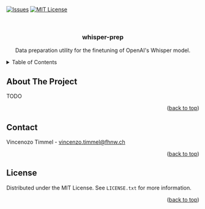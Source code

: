 <!-- PROJECT SHIELDS -->
<!--
*** I'm using markdown "reference style" links for readability.
*** Reference links are enclosed in brackets [ ] instead of parentheses ( ).
*** See the bottom of this document for the declaration of the reference variables
*** for contributors-url, forks-url, etc. This is an optional, concise syntax you may use.
*** https://www.markdownguide.org/basic-syntax/#reference-style-links
-->
[![Issues][issues-shield]][issues-url]
[![MIT License][license-shield]][license-url]


<!-- PROJECT LOGO -->
<br />
<div align="center">
  <h3 align="center">whisper-prep</h3>

  <p align="center">
    Data preparation utility for the finetuning of OpenAI's Whisper model.
  </p>
</div>

<!-- TABLE OF CONTENTS -->
<details>
  <summary>Table of Contents</summary>
  <ol>
    <li><a href="#about-the-project">About The Project</a></li>
    <li><a href="#license">License</a></li>
    <li><a href="#contact">Contact</a></li>
  </ol>
</details>

<!-- ABOUT THE PROJECT -->
## About The Project

TODO

<p align="right">(<a href="#readme-top">back to top</a>)</p>

<!-- CONTACT -->
## Contact

Vincenozo Timmel - vincenzo.timmel@fhnw.ch

<p align="right">(<a href="#readme-top">back to top</a>)</p>

<!-- LICENSE -->
## License

Distributed under the MIT License. See `LICENSE.txt` for more information.

<p align="right">(<a href="#readme-top">back to top</a>)</p>


<!-- MARKDOWN LINKS & IMAGES -->
<!-- https://www.markdownguide.org/basic-syntax/#reference-style-links -->
[issues-shield]: https://img.shields.io/github/issues/i4Ds/whisper-prep.svg?style=for-the-badge
[issues-url]: https://github.com/i4Ds/whisper-prep/issues
[license-shield]: https://img.shields.io/github/license/i4Ds/whisper-prep.svg?style=for-the-badge
[license-url]: https://github.com/i4Ds/whisper-prep/blob/main/LICENSE